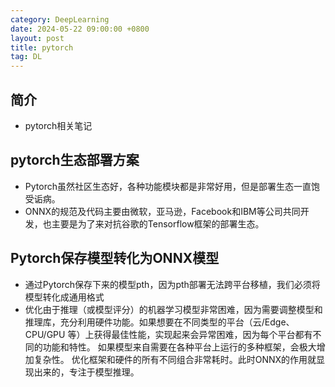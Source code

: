 ```yaml
---
category: DeepLearning
date: 2024-05-22 09:00:00 +0800
layout: post
title: pytorch
tag: DL
---
```

## 简介

+ pytorch相关笔记

## pytorch生态部署方案

+ Pytorch虽然社区生态好，各种功能模块都是非常好用，但是部署生态一直饱受诟病。
+ ONNX的规范及代码主要由微软，亚马逊，Facebook和IBM等公司共同开发，也主要是为了来对抗谷歌的Tensorflow框架的部署生态。

## Pytorch保存模型转化为ONNX模型

+ 通过Pytorch保存下来的模型pth，因为pth部署无法跨平台移植，我们必须将模型转化成通用格式
+ 优化由于推理（或模型评分）的机器学习模型非常困难，因为需要调整模型和推理库，充分利用硬件功能。如果想要在不同类型的平台（云/Edge、CPU/GPU 等）上获得最佳性能，实现起来会异常困难，因为每个平台都有不同的功能和特性。 如果模型来自需要在各种平台上运行的多种框架，会极大增加复杂性。 优化框架和硬件的所有不同组合非常耗时。此时ONNX的作用就显现出来的，专注于模型推理。